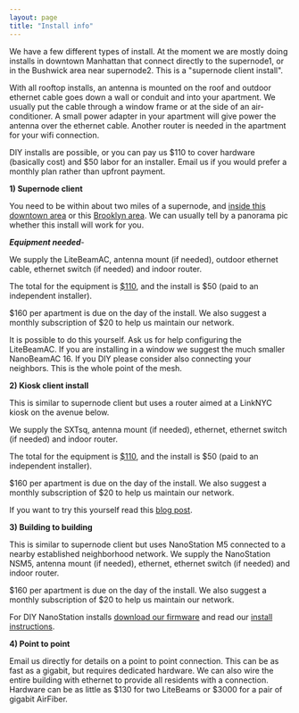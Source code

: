 ```yaml
---
layout: page
title: "Install info"
---
```


We have a few different types of install. At the moment we are mostly doing installs in downtown Manhattan that connect directly to the supernode1, or in the Bushwick area near supernode2. This is a "supernode client install".

With all rooftop installs, an antenna is mounted on the roof and outdoor ethernet cable goes down a wall or conduit and into your apartment. We usually put the cable through a window frame or at the side of an air-conditioner. A small power adapter in your apartment will give power the antenna over the ethernet cable. Another router is needed in the apartment for your wifi connection.

DIY installs are possible, or you can pay us $110 to cover hardware (basically cost) and $50 labor for an installer. Email us if you would prefer a monthly plan rather than upfront payment.

**1) Supernode client**

You need to be within about two miles of a supernode, and [inside this downtown area](/panorama/227.png) or this [Brooklyn area](/panorama/570a.jpg). We can usually tell by a panorama pic whether this install will work for you.

***Equipment needed***-

We supply the LiteBeamAC, antenna mount (if needed), outdoor ethernet cable, ethernet switch (if needed) and indoor router.

The total for the equipment is [$110](https://nycmesh.net/pay/), and the install is $50 (paid to an independent installer).

$160 per apartment is due on the day of the install. We also suggest a monthly subscription of $20 to help us maintain our network.

It is possible to do this yourself. Ask us for help configuring the LiteBeamAC. If you are installing in a window we suggest the much smaller NanoBeamAC 16. If you DIY please consider also connecting your neighbors. This is the whole point of the mesh.


**2) Kiosk client install**

This is similar to supernode client but uses a router aimed at a LinkNYC kiosk on the avenue below.

We supply the SXTsq, antenna mount (if needed), ethernet, ethernet switch (if needed) and indoor router.

The total for the equipment is [$110](https://nycmesh.net/pay/), and the install is $50 (paid to an independent installer).

$160 per apartment is due on the day of the install. We also suggest a monthly subscription of $20 to help us maintain our network.

If you want to try this yourself read this [blog post](/blog/public-access-points).

**3) Building to building**

This is similar to supernode client but uses NanoStation M5 connected to a nearby established neighborhood network. We supply the NanoStation NSM5, antenna mount (if needed), ethernet, ethernet switch (if needed) and indoor router.

$160 per apartment is due on the day of the install. We also suggest a monthly subscription of $20 to help us maintain our network.

For DIY NanoStation installs [download our firmware](/download) and read our [install instructions](/blog/nsm5-install).

**4) Point to point**

Email us directly for details on a point to point connection. This can be as fast as a gigabit, but requires dedicated hardware. We can also wire the entire building with ethernet to provide all residents with a connection. Hardware can be as little as $130 for two LiteBeams or $3000 for a pair of gigabit AirFiber.







